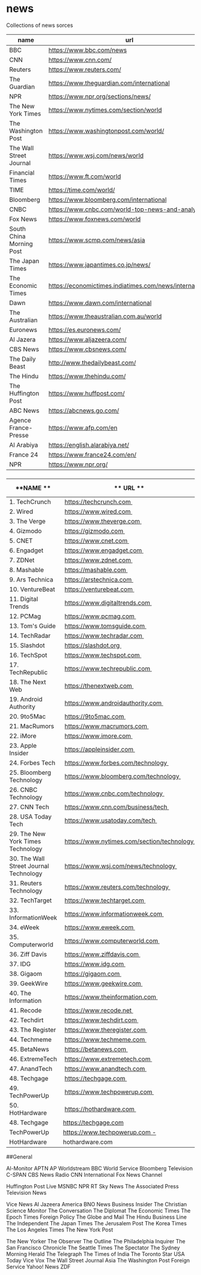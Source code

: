 # news
Collections of news sorces

 **name**                 | **url**                                                 | **country** 
--------------------------|---------------------------------------------------------|-------------
 BBC                      | https://www.bbc.com/news                                | UK          
 CNN                      | https://www.cnn.com/                                    | USA         
 Reuters                  | https://www.reuters.com/                                | UK          
 The Guardian             | https://www.theguardian.com/international               | UK          
 NPR                      | https://www.npr.org/sections/news/                      | USA         
 The New York Times       | https://www.nytimes.com/section/world                   | USA         
 The Washington Post      | https://www.washingtonpost.com/world/                   | USA         
 The Wall Street Journal  | https://www.wsj.com/news/world                          | USA         
 Financial Times          | https://www.ft.com/world                                | UK          
 TIME                     | https://time.com/world/                                 | USA         
 Bloomberg                | https://www.bloomberg.com/international                 | USA         
 CNBC                     | https://www.cnbc.com/world-top-news-and-analysis/       | USA         
 Fox News                 | https://www.foxnews.com/world                           | USA         
 South China Morning Post | https://www.scmp.com/news/asia                          | Hong Kong   
 The Japan Times          | https://www.japantimes.co.jp/news/                      | Japan       
 The Economic Times       | https://economictimes.indiatimes.com/news/international | India       
 Dawn                     | https://www.dawn.com/international                      | Pakistan    
 The Australian           | https://www.theaustralian.com.au/world                  | Australia   
 Euronews                 | https://es.euronews.com/                                | Francia     
 Al Jazera                | https://www.aljazeera.com/                              | Qatar       
 CBS News                 | https://www.cbsnews.com/                                | USA         
 The Daily Beast          | http://www.thedailybeast.com/                           | USA         
 The Hindu                | https://www.thehindu.com/                               | India       
 The Huffington Post      | https://www.huffpost.com/                               | USA         
 ABC News                 | https://abcnews.go.com/                                 | USA         
 Agence France-Presse     | https://www.afp.com/en                                  | France      
 Al Arabiya               | https://english.alarabiya.net/                          | Dubai       
 France 24                | https://www.france24.com/en/                            | France      
 NPR                      | https://www.npr.org/                                    | USA         

###

 **NAME **                               | ** URL **                                    | ** COUNTRY** 
-----------------------------------------|----------------------------------------------|--------------
 1. TechCrunch                           |  https://techcrunch.com                      |  USA         
 2. Wired                                |  https://www.wired.com                       |  USA         
 3. The Verge                            |  https://www.theverge.com                    |  USA         
 4. Gizmodo                              |  https://gizmodo.com                         |  USA         
 5. CNET                                 |  https://www.cnet.com                        |  USA         
 6. Engadget                             |  https://www.engadget.com                    |  USA         
 7. ZDNet                                |  https://www.zdnet.com                       |  USA         
 8. Mashable                             |  https://mashable.com                        |  USA         
 9. Ars Technica                         |  https://arstechnica.com                     |  USA         
 10. VentureBeat                         |  https://venturebeat.com                     |  USA         
 11. Digital Trends                      |  https://www.digitaltrends.com               |  USA         
 12. PCMag                               |  https://www.pcmag.com                       |  USA         
 13. Tom's Guide                         |  https://www.tomsguide.com                   |  USA         
 14. TechRadar                           |  https://www.techradar.com                   |  USA         
 15. Slashdot                            |  https://slashdot.org                        |  USA         
 16. TechSpot                            |  https://www.techspot.com                    |  USA         
 17. TechRepublic                        |  https://www.techrepublic.com                |  USA         
 18. The Next Web                        |  https://thenextweb.com                      |  USA         
 19. Android Authority                   |  https://www.androidauthority.com            |  USA         
 20. 9to5Mac                             |  https://9to5mac.com                         |  USA         
 21. MacRumors                           |  https://www.macrumors.com                   |  USA         
 22. iMore                               |  https://www.imore.com                       |  USA         
 23. Apple Insider                       |  https://appleinsider.com                    |  USA         
 24. Forbes Tech                         |  https://www.forbes.com/technology           |  USA         
 25. Bloomberg Technology                |  https://www.bloomberg.com/technology        |  USA         
 26. CNBC Technology                     |  https://www.cnbc.com/technology             |  USA         
 27. CNN Tech                            |  https://www.cnn.com/business/tech           |  USA         
 28. USA Today Tech                      |  https://www.usatoday.com/tech               |  USA         
 29. The New York Times Technology       |  https://www.nytimes.com/section/technology  |  USA         
 30. The Wall Street Journal Technology  |  https://www.wsj.com/news/technology         |  USA         
 31. Reuters Technology                  |  https://www.reuters.com/technology          |  USA         
 32. TechTarget                          |  https://www.techtarget.com                  |  USA         
 33. InformationWeek                     |  https://www.informationweek.com             |  USA         
 34. eWeek                               |  https://www.eweek.com                       |  USA         
 35. Computerworld                       |  https://www.computerworld.com               |  USA         
 36. Ziff Davis                          |  https://www.ziffdavis.com                   |  USA         
 37. IDG                                 |  https://www.idg.com                         |  USA         
 38. Gigaom                              |  https://gigaom.com                          |  USA         
 39. GeekWire                            |  https://www.geekwire.com                    |  USA         
 40. The Information                     |  https://www.theinformation.com              |  USA         
 41. Recode                              |  https://www.recode.net                      |  USA         
 42. Techdirt                            |  https://www.techdirt.com                    |  USA         
 43. The Register                        |  https://www.theregister.com                 |  USA         
 44. Techmeme                            |  https://www.techmeme.com                    |  USA         
 45. BetaNews                            |  https://betanews.com                        |  USA         
 46. ExtremeTech                         |  https://www.extremetech.com                 |  USA         
 47. AnandTech                           |  https://www.anandtech.com                   |  USA         
 48. Techgage                            |  https://techgage.com                        |  USA         
 49. TechPowerUp                         |  https://www.techpowerup.com                 |  USA         
 50. HotHardware                         |  https://hothardware.com                     |  USA         
 48. Techgage                            | https://techgage.com                         | USA          
 TechPowerUp                             | https://www.techpowerup.com -                | USA          
 HotHardware                             | hothardware.com                              | USA          




##General

Al-Monitor
APTN
AP Worldstream
BBC World Service
Bloomberg Television
C-SPAN
CBS News Radio
CNN International
Fox News Channel

Huffington Post Live
MSNBC
NPR
RT
Sky News
The Associated Press Television News

Vice News
Al Jazeera America
BNO News
Business Insider
The Christian Science Monitor
The Conversation
The Diplomat
The Economic Times
The Epoch Times
Foreign Policy
The Globe and Mail
The Hindu Business Line
The Independent
The Japan Times
The Jerusalem Post
The Korea Times
The Los Angeles Times
The New York Post

The New Yorker
The Observer
The Outline
The Philadelphia Inquirer
The San Francisco Chronicle
The Seattle Times
The Spectator
The Sydney Morning Herald
The Telegraph
The Times of India
The Toronto Star
USA Today
Vice
Vox
The Wall Street Journal Asia
The Washington Post Foreign Service
Yahoo! News
ZDF
